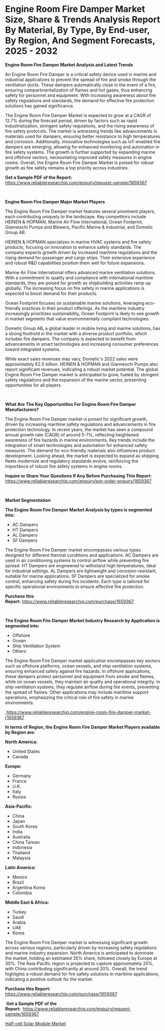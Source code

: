 <p><h1>Engine Room Fire Damper Market Size, Share & Trends Analysis Report By Material, By Type, By End-user, By Region, And Segment Forecasts, 2025 - 2032</h1></p><p><strong>Engine Room Fire Damper Market Analysis and Latest Trends</strong></p>
<p><p>An Engine Room Fire Damper is a critical safety device used in marine and industrial applications to prevent the spread of fire and smoke through the ventilation ducts. These dampers automatically close in the event of a fire, ensuring compartmentalization of flames and hot gases, thus enhancing safety for personnel and equipment. With increasing awareness about fire safety regulations and standards, the demand for effective fire protection solutions has gained significance.</p><p>The Engine Room Fire Damper Market is expected to grow at a CAGR of 12.7% during the forecast period, driven by factors such as rapid industrialization, stringent safety regulations, and the rising awareness of fire safety protocols. The market is witnessing trends like advancements in materials used for dampers, ensuring better resistance to high temperatures and corrosion. Additionally, innovative technologies such as IoT-enabled fire dampers are emerging, allowing for enhanced monitoring and automation in fire safety systems. The growth is further supported by expanding marine and offshore sectors, necessitating improved safety measures in engine rooms. Overall, the Engine Room Fire Damper Market is poised for robust growth as fire safety remains a top priority across industries.</p></p>
<p><strong>Get a Sample PDF of the Report:&nbsp;</strong> <a href="https://www.reliableresearchiq.com/enquiry/request-sample/1659367?utm_campaign=1789&utm_medium=2&utm_source=Github&utm_content=ia&utm_term=23032025&utm_id=engine-room-fire-damper">https://www.reliableresearchiq.com/enquiry/request-sample/1659367</a></p>
<p>&nbsp;</p>
<p><strong>Engine Room Fire Damper Major Market Players</strong></p>
<p><p>The Engine Room Fire Damper market features several prominent players, each contributing uniquely to the landscape. Key competitors include HEINEN & HOPMAN, Marine Air Flow International, Ocean Footprint, Gianneschi Pumps and Blowers, Pacific Marine & Industrial, and Dometic Group AB.</p><p>HEINEN & HOPMAN specializes in marine HVAC systems and fire safety products, focusing on innovation to enhance safety standards. The company expects growth driven by increased maritime regulations and the rising demand for passenger and cargo ships. Their extensive experience and robust R&D capabilities position them well for future expansions.</p><p>Marine Air Flow International offers advanced marine ventilation solutions. With a commitment to quality and compliance with international maritime standards, they are poised for growth as shipbuilding activities ramp up globally. The increasing focus on fire safety in marine applications is expected to boost demand for their products.</p><p>Ocean Footprint focuses on sustainable marine solutions, leveraging eco-friendly practices in their product offerings. As the maritime industry increasingly prioritizes sustainability, Ocean Footprint is likely to see growth in market segments that value environmentally compliant technologies.</p><p>Dometic Group AB, a global leader in mobile living and marine solutions, has a strong foothold in the market with a diverse product portfolio, which includes fire dampers. The company is expected to benefit from advancements in smart technologies and increasing consumer preferences toward integrated systems.</p><p>While exact sales revenues may vary, Dometic's 2022 sales were approximately €2.5 billion. HEINEN & HOPMAN and Gianneschi Pumps also report significant revenues, indicating a robust market potential. The global Engine Room Fire Damper market is anticipated to grow, fueled by stringent safety regulations and the expansion of the marine sector, presenting opportunities for all players.</p></p>
<p>&nbsp;</p>
<p><strong>What Are The Key Opportunities For Engine Room Fire Damper Manufacturers?</strong></p>
<p><p>The Engine Room Fire Damper market is poised for significant growth, driven by increasing maritime safety regulations and advancements in fire protection technology. In recent years, the market has seen a compound annual growth rate (CAGR) of around 5-7%, reflecting heightened awareness of fire hazards in marine environments. Key trends include the integration of smart technologies and automation for enhanced safety measures. The demand for eco-friendly materials also influences product development. Looking ahead, the market is expected to expand as shipping fleets modernize and regulatory standards evolve, reinforcing the importance of robust fire safety systems in engine rooms.</p></p>
<p><strong>Inquire or Share Your Questions If Any Before Purchasing This Report:</strong> <a href="https://www.reliableresearchiq.com/enquiry/pre-order-enquiry/1659367?utm_campaign=1789&utm_medium=2&utm_source=Github&utm_content=ia&utm_term=23032025&utm_id=engine-room-fire-damper">https://www.reliableresearchiq.com/enquiry/pre-order-enquiry/1659367</a></p>
<p>&nbsp;</p>
<p><strong>Market Segmentation</strong></p>
<p><strong>The Engine Room Fire Damper Market Analysis by types is segmented into:</strong></p>
<p><ul><li>AC Dampers</li><li>HT Dampers</li><li>AL Dampers</li><li>SF Dampers</li></ul></p>
<p><p>The Engine Room Fire Damper market encompasses various types designed for different thermal conditions and applications. AC Dampers are used in air conditioning systems to control airflow while preventing fire spread. HT Dampers are engineered to withstand high temperatures, ideal for industrial settings. AL Dampers are lightweight and corrosion-resistant, suitable for marine applications. SF Dampers are specialized for smoke control, enhancing safety during fire incidents. Each type is tailored for specific operational environments to ensure effective fire protection.</p></p>
<p><strong>Purchase this Report:&nbsp;</strong><a href="https://www.reliableresearchiq.com/purchase/1659367?utm_campaign=1789&utm_medium=2&utm_source=Github&utm_content=ia&utm_term=23032025&utm_id=engine-room-fire-damper">https://www.reliableresearchiq.com/purchase/1659367</a></p>
<p>&nbsp;</p>
<p><strong>The Engine Room Fire Damper Market Industry Research by Application is segmented into:</strong></p>
<p><ul><li>Offshore</li><li>Ocean</li><li>Ship Ventilation System</li><li>Others</li></ul></p>
<p><p>The Engine Room Fire Damper market application encompasses key sectors such as offshore platforms, ocean vessels, and ship ventilation systems, ensuring enhanced safety against fire hazards. In offshore applications, these dampers protect personnel and equipment from smoke and flames, while on ocean vessels, they maintain air quality and operational integrity. In ship ventilation systems, they regulate airflow during fire events, preventing the spread of flames. Other applications may include maritime support operations, emphasizing the critical role of fire safety in marine environments.</p></p>
<p><a href="https://www.reliableresearchiq.com/engine-room-fire-damper-market-r1659367?utm_campaign=1789&utm_medium=2&utm_source=Github&utm_content=ia&utm_term=23032025&utm_id=engine-room-fire-damper">&nbsp;https://www.reliableresearchiq.com/engine-room-fire-damper-market-r1659367</a></p>
<p><strong>In terms of Region, the Engine Room Fire Damper Market Players available by Region are:</strong></p>
<p>
    <p> <strong> North America: </strong>
        <ul>
            <li>United States</li>
            <li>Canada</li>
        </ul>
        </p> 
    <p> <strong> Europe: </strong>
        <ul>
            <li>Germany</li>
            <li>France</li>
            <li>U.K.</li>
            <li>Italy</li>
            <li>Russia</li>
        </ul>
        </p> 
    <p> <strong> Asia-Pacific: </strong>
        <ul>
            <li>China</li>
            <li>Japan</li>
            <li>South Korea</li>
            <li>India</li>
            <li>Australia</li>
            <li>China Taiwan</li>
            <li>Indonesia</li>
            <li>Thailand</li>
            <li>Malaysia</li>
        </ul>
        </p> 
    <p> <strong> Latin America: </strong>
        <ul>
            <li>Mexico</li>
            <li>Brazil</li>
            <li>Argentina Korea</li>
            <li>Colombia</li>
        </ul>
        </p> 
    <p> <strong> Middle East & Africa: </strong>
        <ul>
            <li>Turkey</li>
            <li>Saudi</li>
            <li>Arabia</li>
            <li>UAE</li>
            <li>Korea</li>
        </ul>
    </p>
    </p>
<p><p>The Engine Room Fire Damper market is witnessing significant growth across various regions, particularly driven by increasing safety regulations and marine industry expansion. North America is anticipated to dominate the market, holding an estimated 35% share, followed closely by Europe at 30%. The Asia-Pacific region is projected to capture approximately 25%, with China contributing significantly at around 20%. Overall, the trend highlights a robust demand for fire safety solutions in maritime applications, indicating a positive outlook for the market.</p></p>
<p><strong>Purchase this Report: </strong><a href="https://www.reliableresearchiq.com/purchase/1659367?utm_campaign=1789&utm_medium=2&utm_source=Github&utm_content=ia&utm_term=23032025&utm_id=engine-room-fire-damper">https://www.reliableresearchiq.com/purchase/1659367</a></p>
<p>&nbsp;<strong>Get a Sample PDF of the Report:&nbsp;&nbsp;</strong><a href="https://www.reliableresearchiq.com/enquiry/request-sample/1659367?utm_campaign=1789&utm_medium=2&utm_source=Github&utm_content=ia&utm_term=23032025&utm_id=engine-room-fire-damper">https://www.reliableresearchiq.com/enquiry/request-sample/1659367</a></p>
<p><strong></strong></p>
<p><p><a href="https://github.com/willjis/Market-Research-Report-List-1/blob/main/half-cell-solar-module-market.md?utm_campaign=1789&utm_medium=2&utm_source=Github&utm_content=ia&utm_term=23032025&utm_id=engine-room-fire-damper">Half-cell Solar Module Market</a></p></p>